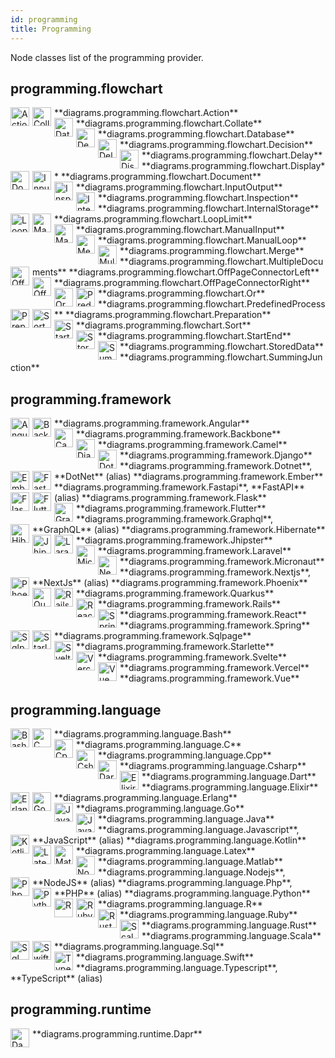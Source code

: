 ```yaml
---
id: programming
title: Programming
---
```


Node classes list of the programming provider.

## programming.flowchart


<img width="30" src="../../resources/programming/flowchart/action.png" alt="Action" style="float: left; padding-right: 5px;" >
**diagrams.programming.flowchart.Action**

<img width="30" src="../../resources/programming/flowchart/collate.png" alt="Collate" style="float: left; padding-right: 5px;" >
**diagrams.programming.flowchart.Collate**

<img width="30" src="../../resources/programming/flowchart/database.png" alt="Database" style="float: left; padding-right: 5px;" >
**diagrams.programming.flowchart.Database**

<img width="30" src="../../resources/programming/flowchart/decision.png" alt="Decision" style="float: left; padding-right: 5px;" >
**diagrams.programming.flowchart.Decision**

<img width="30" src="../../resources/programming/flowchart/delay.png" alt="Delay" style="float: left; padding-right: 5px;" >
**diagrams.programming.flowchart.Delay**

<img width="30" src="../../resources/programming/flowchart/display.png" alt="Display" style="float: left; padding-right: 5px;" >
**diagrams.programming.flowchart.Display**

<img width="30" src="../../resources/programming/flowchart/document.png" alt="Document" style="float: left; padding-right: 5px;" >
**diagrams.programming.flowchart.Document**

<img width="30" src="../../resources/programming/flowchart/input-output.png" alt="InputOutput" style="float: left; padding-right: 5px;" >
**diagrams.programming.flowchart.InputOutput**

<img width="30" src="../../resources/programming/flowchart/inspection.png" alt="Inspection" style="float: left; padding-right: 5px;" >
**diagrams.programming.flowchart.Inspection**

<img width="30" src="../../resources/programming/flowchart/internal-storage.png" alt="InternalStorage" style="float: left; padding-right: 5px;" >
**diagrams.programming.flowchart.InternalStorage**

<img width="30" src="../../resources/programming/flowchart/loop-limit.png" alt="LoopLimit" style="float: left; padding-right: 5px;" >
**diagrams.programming.flowchart.LoopLimit**

<img width="30" src="../../resources/programming/flowchart/manual-input.png" alt="ManualInput" style="float: left; padding-right: 5px;" >
**diagrams.programming.flowchart.ManualInput**

<img width="30" src="../../resources/programming/flowchart/manual-loop.png" alt="ManualLoop" style="float: left; padding-right: 5px;" >
**diagrams.programming.flowchart.ManualLoop**

<img width="30" src="../../resources/programming/flowchart/merge.png" alt="Merge" style="float: left; padding-right: 5px;" >
**diagrams.programming.flowchart.Merge**

<img width="30" src="../../resources/programming/flowchart/multiple-documents.png" alt="MultipleDocuments" style="float: left; padding-right: 5px;" >
**diagrams.programming.flowchart.MultipleDocuments**

<img width="30" src="../../resources/programming/flowchart/off-page-connector-left.png" alt="OffPageConnectorLeft" style="float: left; padding-right: 5px;" >
**diagrams.programming.flowchart.OffPageConnectorLeft**

<img width="30" src="../../resources/programming/flowchart/off-page-connector-right.png" alt="OffPageConnectorRight" style="float: left; padding-right: 5px;" >
**diagrams.programming.flowchart.OffPageConnectorRight**

<img width="30" src="../../resources/programming/flowchart/or.png" alt="Or" style="float: left; padding-right: 5px;" >
**diagrams.programming.flowchart.Or**

<img width="30" src="../../resources/programming/flowchart/predefined-process.png" alt="PredefinedProcess" style="float: left; padding-right: 5px;" >
**diagrams.programming.flowchart.PredefinedProcess**

<img width="30" src="../../resources/programming/flowchart/preparation.png" alt="Preparation" style="float: left; padding-right: 5px;" >
**diagrams.programming.flowchart.Preparation**

<img width="30" src="../../resources/programming/flowchart/sort.png" alt="Sort" style="float: left; padding-right: 5px;" >
**diagrams.programming.flowchart.Sort**

<img width="30" src="../../resources/programming/flowchart/start-end.png" alt="StartEnd" style="float: left; padding-right: 5px;" >
**diagrams.programming.flowchart.StartEnd**

<img width="30" src="../../resources/programming/flowchart/stored-data.png" alt="StoredData" style="float: left; padding-right: 5px;" >
**diagrams.programming.flowchart.StoredData**

<img width="30" src="../../resources/programming/flowchart/summing-junction.png" alt="SummingJunction" style="float: left; padding-right: 5px;" >
**diagrams.programming.flowchart.SummingJunction**

## programming.framework


<img width="30" src="../../resources/programming/framework/angular.png" alt="Angular" style="float: left; padding-right: 5px;" >
**diagrams.programming.framework.Angular**

<img width="30" src="../../resources/programming/framework/backbone.png" alt="Backbone" style="float: left; padding-right: 5px;" >
**diagrams.programming.framework.Backbone**

<img width="30" src="../../resources/programming/framework/camel.png" alt="Camel" style="float: left; padding-right: 5px;" >
**diagrams.programming.framework.Camel**

<img width="30" src="../../resources/programming/framework/django.png" alt="Django" style="float: left; padding-right: 5px;" >
**diagrams.programming.framework.Django**

<img width="30" src="../../resources/programming/framework/dotnet.png" alt="Dotnet" style="float: left; padding-right: 5px;" >
**diagrams.programming.framework.Dotnet**, **DotNet** (alias)

<img width="30" src="../../resources/programming/framework/ember.png" alt="Ember" style="float: left; padding-right: 5px;" >
**diagrams.programming.framework.Ember**

<img width="30" src="../../resources/programming/framework/fastapi.png" alt="Fastapi" style="float: left; padding-right: 5px;" >
**diagrams.programming.framework.Fastapi**, **FastAPI** (alias)

<img width="30" src="../../resources/programming/framework/flask.png" alt="Flask" style="float: left; padding-right: 5px;" >
**diagrams.programming.framework.Flask**

<img width="30" src="../../resources/programming/framework/flutter.png" alt="Flutter" style="float: left; padding-right: 5px;" >
**diagrams.programming.framework.Flutter**

<img width="30" src="../../resources/programming/framework/graphql.png" alt="Graphql" style="float: left; padding-right: 5px;" >
**diagrams.programming.framework.Graphql**, **GraphQL** (alias)

<img width="30" src="../../resources/programming/framework/hibernate.png" alt="Hibernate" style="float: left; padding-right: 5px;" >
**diagrams.programming.framework.Hibernate**

<img width="30" src="../../resources/programming/framework/jhipster.png" alt="Jhipster" style="float: left; padding-right: 5px;" >
**diagrams.programming.framework.Jhipster**

<img width="30" src="../../resources/programming/framework/laravel.png" alt="Laravel" style="float: left; padding-right: 5px;" >
**diagrams.programming.framework.Laravel**

<img width="30" src="../../resources/programming/framework/micronaut.png" alt="Micronaut" style="float: left; padding-right: 5px;" >
**diagrams.programming.framework.Micronaut**

<img width="30" src="../../resources/programming/framework/nextjs.png" alt="Nextjs" style="float: left; padding-right: 5px;" >
**diagrams.programming.framework.Nextjs**, **NextJs** (alias)

<img width="30" src="../../resources/programming/framework/phoenix.png" alt="Phoenix" style="float: left; padding-right: 5px;" >
**diagrams.programming.framework.Phoenix**

<img width="30" src="../../resources/programming/framework/quarkus.png" alt="Quarkus" style="float: left; padding-right: 5px;" >
**diagrams.programming.framework.Quarkus**

<img width="30" src="../../resources/programming/framework/rails.png" alt="Rails" style="float: left; padding-right: 5px;" >
**diagrams.programming.framework.Rails**

<img width="30" src="../../resources/programming/framework/react.png" alt="React" style="float: left; padding-right: 5px;" >
**diagrams.programming.framework.React**

<img width="30" src="../../resources/programming/framework/spring.png" alt="Spring" style="float: left; padding-right: 5px;" >
**diagrams.programming.framework.Spring**

<img width="30" src="../../resources/programming/framework/sqlpage.png" alt="Sqlpage" style="float: left; padding-right: 5px;" >
**diagrams.programming.framework.Sqlpage**

<img width="30" src="../../resources/programming/framework/starlette.png" alt="Starlette" style="float: left; padding-right: 5px;" >
**diagrams.programming.framework.Starlette**

<img width="30" src="../../resources/programming/framework/svelte.png" alt="Svelte" style="float: left; padding-right: 5px;" >
**diagrams.programming.framework.Svelte**

<img width="30" src="../../resources/programming/framework/vercel.png" alt="Vercel" style="float: left; padding-right: 5px;" >
**diagrams.programming.framework.Vercel**

<img width="30" src="../../resources/programming/framework/vue.png" alt="Vue" style="float: left; padding-right: 5px;" >
**diagrams.programming.framework.Vue**

## programming.language


<img width="30" src="../../resources/programming/language/bash.png" alt="Bash" style="float: left; padding-right: 5px;" >
**diagrams.programming.language.Bash**

<img width="30" src="../../resources/programming/language/c.png" alt="C" style="float: left; padding-right: 5px;" >
**diagrams.programming.language.C**

<img width="30" src="../../resources/programming/language/cpp.png" alt="Cpp" style="float: left; padding-right: 5px;" >
**diagrams.programming.language.Cpp**

<img width="30" src="../../resources/programming/language/csharp.png" alt="Csharp" style="float: left; padding-right: 5px;" >
**diagrams.programming.language.Csharp**

<img width="30" src="../../resources/programming/language/dart.png" alt="Dart" style="float: left; padding-right: 5px;" >
**diagrams.programming.language.Dart**

<img width="30" src="../../resources/programming/language/elixir.png" alt="Elixir" style="float: left; padding-right: 5px;" >
**diagrams.programming.language.Elixir**

<img width="30" src="../../resources/programming/language/erlang.png" alt="Erlang" style="float: left; padding-right: 5px;" >
**diagrams.programming.language.Erlang**

<img width="30" src="../../resources/programming/language/go.png" alt="Go" style="float: left; padding-right: 5px;" >
**diagrams.programming.language.Go**

<img width="30" src="../../resources/programming/language/java.png" alt="Java" style="float: left; padding-right: 5px;" >
**diagrams.programming.language.Java**

<img width="30" src="../../resources/programming/language/javascript.png" alt="Javascript" style="float: left; padding-right: 5px;" >
**diagrams.programming.language.Javascript**, **JavaScript** (alias)

<img width="30" src="../../resources/programming/language/kotlin.png" alt="Kotlin" style="float: left; padding-right: 5px;" >
**diagrams.programming.language.Kotlin**

<img width="30" src="../../resources/programming/language/latex.png" alt="Latex" style="float: left; padding-right: 5px;" >
**diagrams.programming.language.Latex**

<img width="30" src="../../resources/programming/language/matlab.png" alt="Matlab" style="float: left; padding-right: 5px;" >
**diagrams.programming.language.Matlab**

<img width="30" src="../../resources/programming/language/nodejs.png" alt="Nodejs" style="float: left; padding-right: 5px;" >
**diagrams.programming.language.Nodejs**, **NodeJS** (alias)

<img width="30" src="../../resources/programming/language/php.png" alt="Php" style="float: left; padding-right: 5px;" >
**diagrams.programming.language.Php**, **PHP** (alias)

<img width="30" src="../../resources/programming/language/python.png" alt="Python" style="float: left; padding-right: 5px;" >
**diagrams.programming.language.Python**

<img width="30" src="../../resources/programming/language/r.png" alt="R" style="float: left; padding-right: 5px;" >
**diagrams.programming.language.R**

<img width="30" src="../../resources/programming/language/ruby.png" alt="Ruby" style="float: left; padding-right: 5px;" >
**diagrams.programming.language.Ruby**

<img width="30" src="../../resources/programming/language/rust.png" alt="Rust" style="float: left; padding-right: 5px;" >
**diagrams.programming.language.Rust**

<img width="30" src="../../resources/programming/language/scala.png" alt="Scala" style="float: left; padding-right: 5px;" >
**diagrams.programming.language.Scala**

<img width="30" src="../../resources/programming/language/sql.png" alt="Sql" style="float: left; padding-right: 5px;" >
**diagrams.programming.language.Sql**

<img width="30" src="../../resources/programming/language/swift.png" alt="Swift" style="float: left; padding-right: 5px;" >
**diagrams.programming.language.Swift**

<img width="30" src="../../resources/programming/language/typescript.png" alt="Typescript" style="float: left; padding-right: 5px;" >
**diagrams.programming.language.Typescript**, **TypeScript** (alias)

## programming.runtime


<img width="30" src="../../resources/programming/runtime/dapr.png" alt="Dapr" style="float: left; padding-right: 5px;" >
**diagrams.programming.runtime.Dapr**
